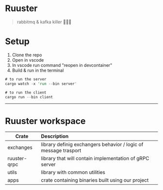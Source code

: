 # Ruuster
> rabbitmq & kafka killer 🐰💥🔫 


# Setup

1. Clone the repo
1. Open in vscode
1. In vscode run command "reopen in devcontainer"
1. Build & run in the terminal

```rs
# to run the server
cargo watch -x 'run --bin server'

# to run the client
cargo run --bin client
```
---
# Ruuster workspace


| Crate        | Description                                                     | 
|--------------|:----------------------------------------------------------------|
| exchanges    | library definig exchangers behavior / logic of message trasport | 
| ruuster-qrpc | library that will contain implementation of gRPC server         |
| utils        | library with common utilities                                   |
| apps         | crate containing binaries built using our project               |



